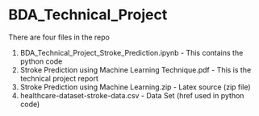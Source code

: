 # BDA_Technical_Project

There are four files in the repo

1. BDA_Technical_Project_Stroke_Prediction.ipynb - This contains the python code
2. Stroke Prediction using Machine Learning Technique.pdf - This is the technical project report
3. Stroke Prediction using Machine Learning.zip - Latex source (zip file)
4. healthcare-dataset-stroke-data.csv - Data Set (href used in python code)
